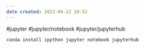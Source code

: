```yaml
---
date created: 2023-04-22 10:52
---
```


#jupyter  #jupyter/notebook #jupyter/jupyterhub

```sh
conda install ipython jupyter notebook jupyterhub
```

